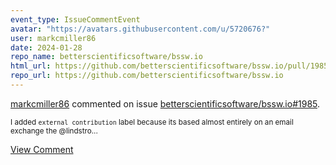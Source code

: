 ```yaml
---
event_type: IssueCommentEvent
avatar: "https://avatars.githubusercontent.com/u/5720676?"
user: markcmiller86
date: 2024-01-28
repo_name: betterscientificsoftware/bssw.io
html_url: https://github.com/betterscientificsoftware/bssw.io/pull/1985
repo_url: https://github.com/betterscientificsoftware/bssw.io
---
```


<a href='https://github.com/markcmiller86' target='_blank'>markcmiller86</a> commented on issue <a href='https://github.com/betterscientificsoftware/bssw.io/pull/1985' target='_blank'>betterscientificsoftware/bssw.io#1985</a>.

<small>I added `external contribution` label because its based almost entirely on an email exchange the @lindstro...</small>

<a href='https://github.com/betterscientificsoftware/bssw.io/pull/1985' target='_blank'>View Comment</a>